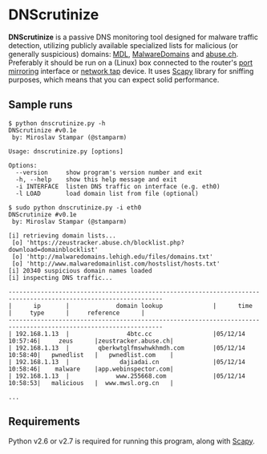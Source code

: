 DNScrutinize
============

**DNScrutinize** is a passive DNS monitoring tool designed for malware traffic detection, utilizing publicly available specialized lists for malicious (or generally suspicious) domains: [MDL](http://www.malwaredomainlist.com/hostslist/hosts.txt), [MalwareDomains](http://malwaredomains.lehigh.edu/files/domains.txt) and [abuse.ch](https://zeustracker.abuse.ch/blocklist.php?download=domainblocklist). Preferably it should be run on a (Linux) box connected to the router's [port mirroring](http://en.wikipedia.org/wiki/Port_mirroring) interface or [network tap](http://en.wikipedia.org/wiki/Network_tap) device. It uses [Scapy](http://www.secdev.org/projects/scapy/) library for sniffing purposes, which means that you can expect solid performance.

Sample runs
----

```
$ python dnscrutinize.py -h
DNScrutinize #v0.1e
 by: Miroslav Stampar (@stamparm)

Usage: dnscrutinize.py [options]

Options:
  --version     show program's version number and exit
  -h, --help    show this help message and exit
  -i INTERFACE  listen DNS traffic on interface (e.g. eth0)
  -l LOAD       load domain list from file (optional)
```

```
$ sudo python dnscrutinize.py -i eth0
DNScrutinize #v0.1e
 by: Miroslav Stampar (@stamparm)

[i] retrieving domain lists...
 [o] 'https://zeustracker.abuse.ch/blocklist.php?download=domainblocklist'
 [o] 'http://malwaredomains.lehigh.edu/files/domains.txt'
 [o] 'http://www.malwaredomainlist.com/hostslist/hosts.txt'
[i] 20340 suspicious domain names loaded
[i] inspecting DNS traffic...

-----------------------------------------------------------------------------------------------------------------
|      ip       |             domain lookup              |      time       |     type      |     reference      |
-----------------------------------------------------------------------------------------------------------------
| 192.168.1.13  |                4btc.cc                 |05/12/14 10:57:46|     zeus      |zeustracker.abuse.ch|
| 192.168.1.13  |        qberkwtglfmswhwkhmdh.com        |05/12/14 10:58:40|   pwnedlist   |   pwnedlist.com    |
| 192.168.1.13  |              dajiadai.cn               |05/12/14 10:58:46|    malware    |app.webinspector.com|
| 192.168.1.13  |             www.255668.com             |05/12/14 10:58:53|   malicious   |  www.mwsl.org.cn   |

...
```

Requirements
----

Python v2.6 or v2.7 is required for running this program, along with [Scapy](http://www.secdev.org/projects/scapy/).
